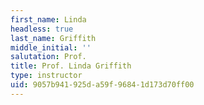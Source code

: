 ```yaml
---
first_name: Linda
headless: true
last_name: Griffith
middle_initial: ''
salutation: Prof.
title: Prof. Linda Griffith
type: instructor
uid: 9057b941-925d-a59f-9684-1d173d70ff00
---
```

